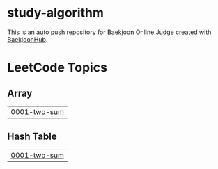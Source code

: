 # study-algorithm
This is an auto push repository for Baekjoon Online Judge created with [BaekjoonHub](https://github.com/BaekjoonHub/BaekjoonHub).

<!---LeetCode Topics Start-->
# LeetCode Topics
## Array
|  |
| ------- |
| [0001-two-sum](https://github.com/kimdevspace/study-algorithm/tree/master/0001-two-sum) |
## Hash Table
|  |
| ------- |
| [0001-two-sum](https://github.com/kimdevspace/study-algorithm/tree/master/0001-two-sum) |
<!---LeetCode Topics End-->